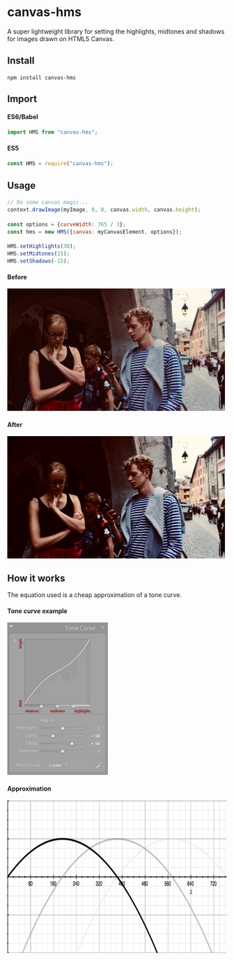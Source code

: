 # canvas-hms
A super lightweight library for setting the highlights, midtones and shadows for images drawn on HTML5 Canvas.

## Install
```
npm install canvas-hms
```

## Import
#### ES6/Babel
```javascript
import HMS from "canvas-hms";
```

#### ES5
```javascript
const HMS = require("canvas-hms");
```

## Usage
```javascript
// Do some canvas magic...
context.drawImage(myImage, 0, 0, canvas.width, canvas.height);

const options = {curveWidth: 765 / 3};
const hms = new HMS({canvas: myCanvasElement, options});

HMS.setHighlights(30);
HMS.setMidtones(15);
HMS.setShadows(-15);
```

#### Before
<img alt="Before filter" src="./assets/before.png"/>

#### After
<img alt="After filter" src="./assets/after.png"/>

## How it works
The equation used is a cheap approximation of a tone curve.

#### Tone curve example
<img alt="Tone curve" height="350" src="./assets/tone-curve.jpg"/>

#### Approximation
<img alt="Approximation" height="350" src="./assets/approximation.png"/>